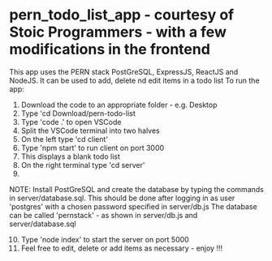 # pern_todo_list_app - courtesy of Stoic Programmers - with a few modifications in the frontend
This app uses the PERN stack
PostGreSQL, ExpressJS, ReactJS and NodeJS.
It can be used to add, delete nd edit items in a todo list
To run the app:
1. Download the code to an appropriate folder - e.g. Desktop
2. Type 'cd Download/pern-todo-list
3. Type 'code .' to open VSCode
4. Split the VSCode terminal into two halves
5. On the left type 'cd client'
6. Type 'npm start' to run client on port 3000
7. This displays a blank todo list
8. On the right terminal type 'cd server'
9. 
NOTE: Install PostGreSQL and create the database by typing the commands in server/database.sql.
This should be done after logging in as user 'postgres' with a chosen password specified in server/db.js
The database can be called 'pernstack' - as shown in server/db.js and server/database.sql

10. Type 'node index' to start the server on port 5000
11. Feel free to edit, delete or add items as necessary - enjoy !!!
